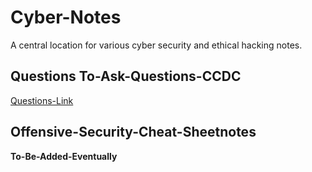 # Cyber-Notes
A central location for various cyber security and ethical hacking notes.

## Questions To-Ask-Questions-CCDC
[Questions-Link](Cyber-Notes/Question-To-Ask-CCDC)
## Offensive-Security-Cheat-Sheetnotes
**To-Be-Added-Eventually**
